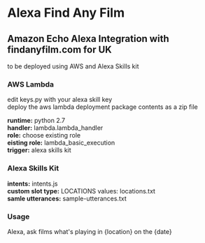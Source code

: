 # Alexa Find Any Film
## Amazon Echo Alexa Integration with findanyfilm.com for UK 

to be deployed using AWS and Alexa Skills kit 

### AWS Lambda

edit keys.py with your alexa skill key  
deploy the aws lambda deployment package contents as a zip file  
  
**runtime:** python 2.7  
**handler:** lambda.lambda_handler  
**role:** choose existing role  
**eisting role:** lambda_basic_execution  
**trigger:** alexa skills kit  

### Alexa Skills Kit

**intents:** intents.js  
**custom slot type:** LOCATIONS values: locations.txt  
**samle utterances:** sample-utterances.txt      

### Usage

Alexa, ask films what's playing in {location} on the {date}
